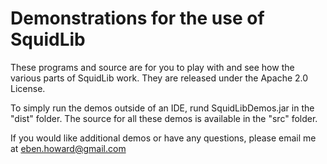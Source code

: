 # Demonstrations for the use of SquidLib

These programs and source are for you to play with and see how the various parts of SquidLib work. They are released under the Apache 2.0 License.

To simply run the demos outside of an IDE, rund SquidLibDemos.jar in the "dist" folder. The source for all these demos is available in the "src" folder.

If you would like additional demos or have any questions, please email me at eben.howard@gmail.com